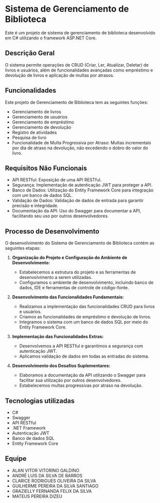 # Sistema de Gerenciamento de Biblioteca

Este é um projeto de sistema de gerenciamento de biblioteca desenvolvido em C# utilizando o framework ASP.NET Core.

## Descrição Geral

O sistema permite operações de CRUD (Criar, Ler, Atualizar, Deletar) de livros e usuários, além de funcionalidades avançadas como empréstimo e devolução de livros e aplicação de multas por atrasos.

## Funcionalidades 

Este projeto de Gerenciamento de Biblioteca tem as seguintes funções:

- Gerenciamento de livros
- Gerenciamento de usuários 
- Gerenciamento de empréstimo
- Gerenciamento de devolução
- Registro de atividades
- Pesquisa de livro
- Funcionalidade de Multa Progressiva por Atraso: Multas incrementais por dia de atraso na devolução, não excedendo o dobro do valor do livro.

## Requisitos Não Funcionais

- API RESTful: Exposição de uma API RESTful.
- Segurança: Implementação de autenticação JWT para proteger a API.
- Banco de Dados: Utilização do Entity Framework Core para integração com um banco de dados SQL.
- Validação de Dados: Validação de dados de entrada para garantir precisão e integridade.
- Documentação da API: Uso do Swagger para documentar a API, facilitando seu uso por outros desenvolvedores.

## Processo de Desenvolvimento

O desenvolvimento do Sistema de Gerenciamento de Biblioteca contém as seguintes etapas:

1. **Organização do Projeto e Configuração do Ambiente de Desenvolvimento:**
   
   * Estabelecemos a estrutura do projeto e as ferramentas de desenvolvimento a serem utilizadas.
   * Configuramos o ambiente de desenvolvimento, incluindo banco de dados, IDE e ferramentas de controle de código-fonte.
   
2. **Desenvolvimento das Funcionalidades Fundamentais:**
   
   * Realizamos a implementação das funcionalidades CRUD para livros e usuários.
   * Criamos as funcionalidades de empréstimo e devolução de livros.
   * Integramos o sistema com um banco de dados SQL por meio do Entity Framework Core.
   
3. **Implementação das Funcionalidades Extras:**
   
   * Desenvolvemos a API RESTful e garantimos a segurança com autenticação JWT.
   * Aplicamos validação de dados em todas as entradas do sistema.
   
4. **Desenvolvimento dos Desafios Suplementares:**
   
   * Elaboramos a documentação da API utilizando o Swagger para facilitar sua utilização por outros desenvolvedores.
   * Estabelecemos multas progressivas por atraso na devolução.
   

## Tecnologias utilizadas

- C#
- Swagger
- API RESTful
- .NET Framework
- Autenticação JWT
- Banco de dados SQL
- Entity Framework Core


## Equipe

- ALAN VITOR VITORINO GALDINO
- ANDRÉ LUIS DA SILVA DE BARROS
- CLARICE RODRIGUES OLIVEIRA DA SILVA
- GUILHERME PEREIRA DA SILVA SANTIAGO
- GRAZIELLY FERNANDA FELIX DA SILVA
- MATEUS PEREIRA DIZEU

